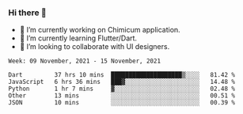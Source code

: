 ### Hi there 👋

<!--
**devcat37/devcat37** is a ✨ _special_ ✨ repository because its `README.md` (this file) appears on your GitHub profile.-->


- 🔭 I’m currently working on Chimicum application.
- 🌱 I’m currently learning Flutter/Dart.
- 👯 I’m looking to collaborate with UI designers.
<!-- - 🤔 I’m looking for help with ... -->

<!--START_SECTION:waka-->
```text
Week: 09 November, 2021 - 15 November, 2021

Dart         37 hrs 10 mins  ████████████████████▒░░░░   81.42 % 
JavaScript   6 hrs 36 mins   ███▓░░░░░░░░░░░░░░░░░░░░░   14.48 % 
Python       1 hr 7 mins     ▓░░░░░░░░░░░░░░░░░░░░░░░░   02.48 % 
Other        13 mins         ░░░░░░░░░░░░░░░░░░░░░░░░░   00.51 % 
JSON         10 mins         ░░░░░░░░░░░░░░░░░░░░░░░░░   00.39 % 
```
<!--END_SECTION:waka-->
